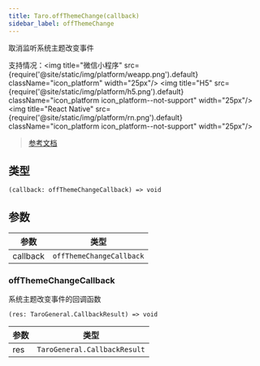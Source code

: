 ```yaml
---
title: Taro.offThemeChange(callback)
sidebar_label: offThemeChange
---
```


取消监听系统主题改变事件

支持情况：<img title="微信小程序" src={require('@site/static/img/platform/weapp.png').default} className="icon_platform" width="25px"/> <img title="H5" src={require('@site/static/img/platform/h5.png').default} className="icon_platform icon_platform--not-support" width="25px"/> <img title="React Native" src={require('@site/static/img/platform/rn.png').default} className="icon_platform icon_platform--not-support" width="25px"/>

> [参考文档](https://developers.weixin.qq.com/miniprogram/dev/api/base/app/app-event/wx.offThemeChange.html)

## 类型

```tsx
(callback: offThemeChangeCallback) => void
```

## 参数

| 参数 | 类型 |
| --- | --- |
| callback | `offThemeChangeCallback` |

### offThemeChangeCallback

系统主题改变事件的回调函数

```tsx
(res: TaroGeneral.CallbackResult) => void
```

| 参数 | 类型 |
| --- | --- |
| res | `TaroGeneral.CallbackResult` |
